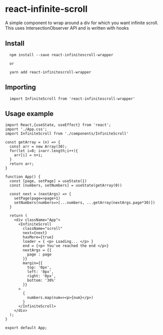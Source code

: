 # react-infinite-scroll
A simple component to wrap around a div for which you want infinite scroll. This uses IntersectionObserver API and is written with hooks

## Install
```
  npm install --save react-infinitescroll-wrapper

  or

  yarn add react-infinitescroll-wrapper

```

## Importing
```
  import InfiniteScroll from 'react-infinitescroll-wrapper'
```

## Usage example
```
import React,{useState, useEffect} from 'react';
import './App.css';
import InfiniteScroll from './components/InfiniteScroll'

const getArray = (n) => {
  const arr = new Array(30);
  for(let i=0; i<arr.length;i++){
    arr[i] = n+i;
  }
  return arr;
}

function App() {
  const [page, setPage] = useState(1)
  const [numbers, setNumbers] = useState(getArray(0))

  const next = (nextArgs) => {
    setPage(page=>page+1)
    setNumbers(numbers=>[...numbers, ...getArray(nextArgs.page*30)])
  }

  return (
    <div className="App">
      <InfiniteScroll 
        className="scroll"
        next={next}
        hasMore={true} 
        loader = { <p> Loading... </p> }
        end = {<p> You've reached the end </p>}
        nextArgs = {{
          page : page
        }}
        margin={{
          top: '0px',
          left: '0px',
          right: '0px',
          bottom: '30%'
        }}
      >
        {
          numbers.map(num=><p>{num}</p>)
        }
      </InfiniteScroll>
    </div>
  );
}

export default App;

```
